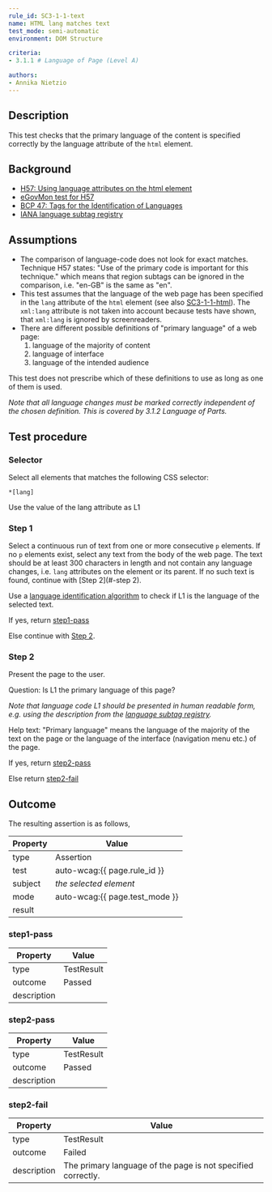 ```yaml
---
rule_id: SC3-1-1-text
name: HTML lang matches text
test_mode: semi-automatic
environment: DOM Structure

criteria:
- 3.1.1 # Language of Page (Level A)

authors:
- Annika Nietzio
---
```


## Description

This test checks that the primary language of the content is specified correctly by the language attribute of the `html` element.

## Background

- [ H57: Using language attributes on the html element](http://www.w3.org/TR/2014/NOTE-WCAG20-TECHS-20140408/H57)
- [eGovMon test for H57](http://wiki.egovmon.no/wiki/SC3.1.1)
- [BCP 47: Tags for the Identification of Languages](http://www.rfc-editor.org/rfc/bcp/bcp47.txt)
- [IANA language subtag registry](http://www.iana.org/assignments/language-subtag-registry/language-subtag-registry)

## Assumptions

- The comparison of language-code does not look for exact matches. Technique H57 states: "Use of the primary code is important for this technique." which means that region subtags can be ignored in the comparison, i.e. "en-GB" is the same as "en".
- This test assumes that the language of the web page has been specified in the `lang` attribute of the `html` element (see also [SC3-1-1-html](SC3-1-1-html.html)). The `xml:lang` attribute is not taken into account because tests have shown, that `xml:lang` is ignored by screenreaders.
- There are different possible definitions of "primary language" of a web page:
  1. language of the majority of content
  2. language of interface
  3. language of the intended audience

This test does not prescribe which of these definitions to use as long as one of them is used.

*Note that all language changes must be marked correctly independent of the chosen definition. This is covered by 3.1.2 Language of Parts.*

## Test procedure

### Selector

Select all elements that matches the following CSS selector:

    *[lang]

Use the value of the lang attribute as L1

### Step 1

Select a continuous run of text from one or more consecutive `p` elements. If no `p` elements exist, select any text from the body of the web page. The text should be at least 300 characters in length and not contain any language changes, i.e. `lang` attributes on the element or its parent. If no such text is found, continue with [Step 2](#-step 2).

Use a [language identification algorithm][LNGFND] to check if L1 is the language of the selected text.

If yes, return [step1-pass](#step1-pass)

Else continue with [Step 2](#step-2).

### Step 2

Present the page to the user.

Question: Is L1 the primary language of this page?

*Note that language code L1 should be presented in human readable form, e.g. using the description from the [language subtag registry](http://www.iana.org/assignments/language-subtag-registry/language-subtag-registry).*

Help text: "Primary language" means the language of the majority of the text on the page or the language of the interface (navigation menu etc.) of the page.

If yes, return [step2-pass](#step2-pass)

Else return [step2-fail](#step2-fail)

## Outcome

The resulting assertion is as follows,

| Property | Value
|----------|----------
| type     | Assertion
| test     | auto-wcag:{{ page.rule_id }}
| subject  | *the selected element*
| mode     | auto-wcag:{{ page.test_mode }}
| result   | <One TestResult from below>

### step1-pass

| Property    | Value
|-------------|----------
| type        | TestResult
| outcome     | Passed
| description |

### step2-pass

| Property    | Value
|-------------|----------
| type        | TestResult
| outcome     | Passed
| description |

### step2-fail

| Property    | Value
|-------------|----------
| type        | TestResult
| outcome     | Failed
| description | The primary language of the page is not specified correctly.

[LNGFND]: ../pages/algorithms/lang-identification.html